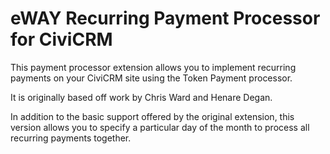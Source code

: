 # eWAY Recurring Payment Processor for CiviCRM

This payment processor extension allows you to implement recurring payments on
your CiviCRM site using the Token Payment processor.

It is originally based off work by Chris Ward and Henare Degan.

In addition to the basic support offered by the original extension, this version
allows you to specify a particular day of the month to process all recurring
payments together.
